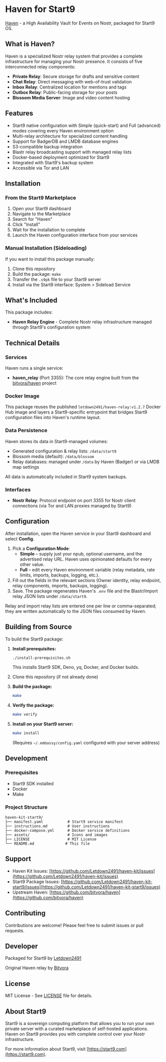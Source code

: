 # Haven for Start9

[Haven](https://github.com/bitvora/haven) - a High Availability Vault for Events on Nostr, packaged for Start9 OS.

## What is Haven?

Haven is a specialized Nostr relay system that provides a complete infrastructure for managing your Nostr presence. It consists of five interconnected relay components:

- **Private Relay**: Secure storage for drafts and sensitive content
- **Chat Relay**: Direct messaging with web-of-trust validation
- **Inbox Relay**: Centralized location for mentions and tags
- **Outbox Relay**: Public-facing storage for your posts
- **Blossom Media Server**: Image and video content hosting

## Features

- Start9 native configuration with Simple (quick-start) and Full (advanced) modes covering every Haven environment option
- Multi-relay architecture for specialized content handling
- Support for BadgerDB and LMDB database engines
- S3-compatible backup integration
- Blastr relay broadcasting support with managed relay lists
- Docker-based deployment optimized for Start9
- Integrated with Start9's backup system
- Accessible via Tor and LAN

## Installation

### From the Start9 Marketplace

1. Open your Start9 dashboard
2. Navigate to the Marketplace
3. Search for "Haven"
4. Click "Install"
5. Wait for the installation to complete
6. Launch the Haven configuration interface from your services

### Manual Installation (Sideloading)

If you want to install this package manually:

1. Clone this repository
2. Build the package: `make`
3. Transfer the `.s9pk` file to your Start9 server
4. Install via the Start9 interface: System > Sideload Service

## What's Included

This package includes:

- **Haven Relay Engine** - Complete Nostr relay infrastructure managed through Start9's configuration system

## Technical Details

### Services

Haven runs a single service:

- **haven_relay** (Port 3355): The core relay engine built from the [bitvora/haven](https://github.com/bitvora/haven) project

### Docker Image

This package reuses the published `letdown2491/haven-relay:v1.2.7` Docker Hub image and layers a Start9-specific entrypoint that bridges Start9 configuration files into Haven's runtime layout.


### Data Persistence

Haven stores its data in Start9-managed volumes:
- Generated configuration & relay lists: `/data/start9`
- Blossom media (default): `/data/blossom`
- Relay databases: managed under `/data` by Haven (Badger) or via LMDB map settings

All data is automatically included in Start9 system backups.

### Interfaces

- **Nostr Relay**: Protocol endpoint on port 3355 for Nostr client connections (via Tor and LAN proxies managed by Start9)

## Configuration

After installation, open the Haven service in your Start9 dashboard and select **Config**.

1. Pick a **Configuration Mode**:
   - **Simple** – supply just your npub, optional username, and the advertised relay URL. Haven uses opinionated defaults for every other value.
   - **Full** – edit every Haven environment variable (relay metadata, rate limits, imports, backups, logging, etc.).
2. Fill out the fields in the relevant sections (Owner identity, relay endpoint, relay components, imports, backups, logging).
3. Save. The package regenerates Haven's `.env` file and the Blastr/Import relay JSON lists under `/data/start9`.

Relay and import relay lists are entered one per line or comma-separated; they are written automatically to the JSON files consumed by Haven.

## Building from Source

To build the Start9 package:

1. **Install prerequisites:**
   ```bash
   ./install-prerequisites.sh
   ```
   This installs Start9 SDK, Deno, yq, Docker, and Docker buildx.

2. Clone this repository (if not already done)

3. **Build the package:**
   ```bash
   make
   ```

4. **Verify the package:**
   ```bash
   make verify
   ```

5. **Install on your Start9 server:**
   ```bash
   make install
   ```
   (Requires `~/.embassy/config.yaml` configured with your server address)

## Development

### Prerequisites

- Start9 SDK installed
- Docker
- Make

### Project Structure

```
haven-kit-start9/
├── manifest.yaml           # Start9 service manifest
├── instructions.md         # User instructions
├── docker-compose.yml      # Docker service definitions
├── assets/                 # Icons and images
├── LICENSE                 # MIT License
└── README.md              # This file
```

## Support

- Haven Kit Issues: [https://github.com/Letdown2491/haven-kit/issues](https://github.com/Letdown2491/haven-kit/issues)
- Start9 Package Issues: [https://github.com/Letdown2491/haven-kit-start9/issues](https://github.com/Letdown2491/haven-kit-start9/issues)
- Upstream Haven: [https://github.com/bitvora/haven](https://github.com/bitvora/haven)

## Contributing

Contributions are welcome! Please feel free to submit issues or pull requests.

## Developer

Packaged for Start9 by [Letdown2491](https://github.com/Letdown2491)

Original Haven relay by [Bitvora](https://github.com/bitvora)

## License

MIT License - See [LICENSE](LICENSE) file for details.

## About Start9

Start9 is a sovereign computing platform that allows you to run your own private server with a curated marketplace of self-hosted applications. Haven on Start9 provides you with complete control over your Nostr infrastructure.

For more information about Start9, visit [https://start9.com](https://start9.com).
